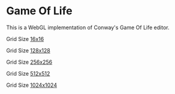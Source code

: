 # Game Of Life

This is a WebGL implementation of Conway's Game Of Life editor.

Grid Size [16x16](https://darilrt.github.io/game_of_life_webgl/index.html?w=16&h=16)

Grid Size [128x128](https://darilrt.github.io/game_of_life_webgl/index.html?w=128&h=128)

Grid Size [256x256](https://darilrt.github.io/game_of_life_webgl/index.html?w=256&h=256)

Grid Size [512x512](https://darilrt.github.io/game_of_life_webgl/index.html?w=512&h=512)

Grid Size [1024x1024](https://darilrt.github.io/game_of_life_webgl/index.html?w=1024&h=1024)
